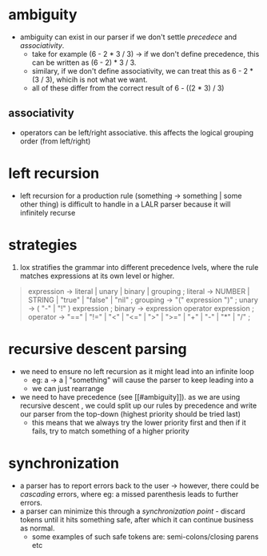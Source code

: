 # ambiguity 
- ambiguity can exist in our parser if we don't settle *precedece* and *associativity*.
	- take for example (6 - 2 * 3 / 3) -> if we don't define precedence, this can be written as (6 - 2) * 3 / 3. 
	- similary, if we don't define associativity, we can treat this as 6 - 2 * (3 / 3), whicih is not what we want. 
	- all of these differ from the correct result of 6 - ((2 * 3) / 3)

## associativity 
- operators can be left/right associative. this affects the logical grouping order (from left/right) 

# left recursion 
- left recursion for a production rule (something -> something | some other thing) is difficult to handle in a LALR parser because it will infinitely recurse 

# strategies 
1. lox stratifies the grammar into different precedence lvels, where the rule matches expressions at its own level or higher. 

>expression     → literal
               | unary
               | binary
               | grouping ;
literal        → NUMBER | STRING | "true" | "false" | "nil" ;
grouping       → "(" expression ")" ;
unary          → ( "-" | "!" ) expression ;
binary         → expression operator expression ;
operator       → "==" | "!=" | "<" | "<=" | ">" | ">="
               | "+"  | "-"  | "*" | "/" ;

# recursive descent parsing
- we need to ensure no left recursion as it might lead into an infinite loop 
	- eg: a -> a | "something" will cause the parser to keep leading into a
	- we can just rearrange 
- we need to have precedence (see [[#ambiguity]]). as we are using recursive descent , we could split up our rules by precedence and write our parser from the top-down (highest priority should be tried last)
	- this means that we always try the lower priority first and then if it fails, try to match something of a higher priority

# synchronization 
- a parser has to report errors back to the user  -> however, there could be *cascading* errors, where eg: a missed parenthesis leads to further errors.
- a parser can minimize this through a *synchronization point* - discard tokens until it hits something safe, after which it can continue business as normal.
	- some examples of such safe tokens are: semi-colons/closing parens etc
